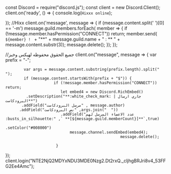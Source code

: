 const Discord = require("discord.js");
const client = new Discord.Client();
client.on('ready', () => {
  console.log(`Hixxx online`);

});
//Hixx
client.on('message', message => {
if (message.content.split(' ')[0] == '-m')
 message.guild.members.forEach( member => {
         if (!message.member.hasPermission("CONNECT"))  return;
member.send( `${member} ! ` + "**" + message.guild.name + " : ** " + message.content.substr(3));
                                                            message.delete();
});
});

//جميع الحقوق محفوظه لهيكس وخبز
client.on("message", message => {
    var prefix = "-";
 
            var args = message.content.substring(prefix.length).split(" ");
            if (message.content.startsWith(prefix + "$")) {
                         if (!message.member.hasPermission("CONNECT"))  return;
                            let embed4 = new Discord.RichEmbed()
             .setDescription("**:white_check_mark: | جاري ارسال البرودكاست**")
           .addField("مرسل البرودكاست" , message.author)
          .addField("نص البرودكاست" ,args.join("  "))
                            .addField("عدد الاعضاء المرسل لهم :busts_in_silhouette:" ,` **[${message.guild.memberCount}]**`,true)
                                                            .setColor("#008000")
                                message.channel.sendEmbed(embed4);
                                                      message.delete();
                            
                          }
});
client.login("NTE2NjQ2MDYxNDU3MDE0Nzg2.Dt2rxQ._cljhgBRJri8v4_53FFG2Ee4Amc");
